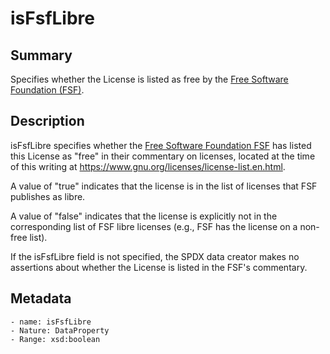 <!-- Automatically generated by spec-parser v2.0.0 on 2023-12-25T20:28:21.783513+00:00 -->
<!-- SPDX-License-Identifier: Community-Spec-1.0 -->

# isFsfLibre

## Summary

Specifies whether the License is listed as free by the
[Free Software Foundation (FSF)](https://fsf.org).


## Description

isFsfLibre specifies whether the [Free Software Foundation FSF](https://fsf.org)
has listed this License as "free" in their commentary on licenses, located at
the time of this writing at https://www.gnu.org/licenses/license-list.en.html.

A value of "true" indicates that the license is in the list of licenses that FSF publishes as libre.

A value of "false" indicates that the license is explicitly not in the corresponding list of FSF libre licenses (e.g., FSF has the license on a non-free list).

If the isFsfLibre field is not specified, the SPDX data creator makes no
assertions about whether the License is listed in the FSF's commentary.


## Metadata

    - name: isFsfLibre
    - Nature: DataProperty
    - Range: xsd:boolean





